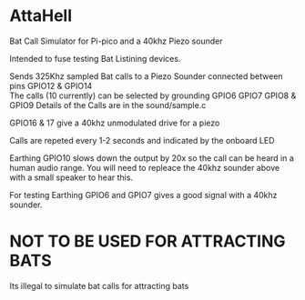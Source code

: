 # AttaHell
Bat Call Simulator for Pi-pico and a 40khz Piezo sounder

Intended to fuse testing Bat Listining devices.

Sends 325Khz sampled Bat calls to a Piezo Sounder connected between pins GPIO12 & GPIO14  
The calls (10 currently) can be selected by grounding GPIO6 GPIO7 GPIO8 & GPIO9
Details of the Calls are in the sound/sample.c 

GPIO16 & 17 give a 40khz unmodulated drive for a piezo  

Calls are repeted every 1-2 seconds and indicated by the onboard LED

Earthing GPIO10 slows down the output by 20x so the call can be heard in a human audio range. You will need to repleace the 40khz sounder above with a small speaker to hear this. 

For testing Earthing GPIO6 and GPIO7 gives a good signal with a 40khz sounder. 

# NOT TO BE USED FOR ATTRACTING BATS # 
Its illegal to simulate bat calls for attracting bats
